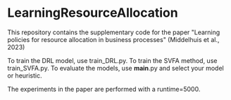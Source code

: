 # LearningResourceAllocation

This repository contains the supplementary code for the paper "Learning policies for resource allocation in business processes" (Middelhuis et al., 2023)

To train the DRL model, use train_DRL.py.
To train the SVFA method, use train_SVFA.py.
To evaluate the models, use __main__.py and select your model or heuristic.

The experiments in the paper are performed with a runtime=5000.
